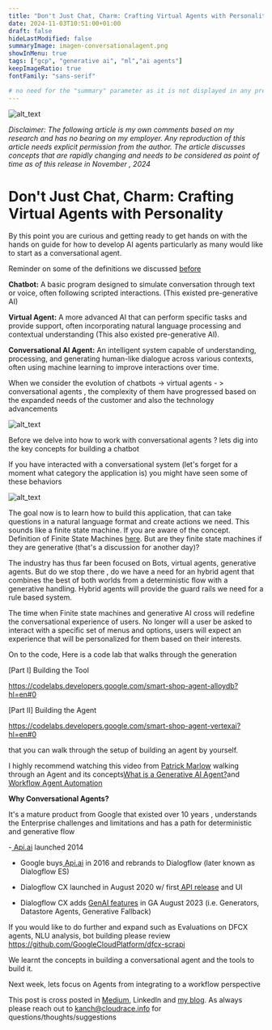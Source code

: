 ```yaml
---
title: "Don't Just Chat, Charm: Crafting Virtual Agents with Personality"
date: 2024-11-03T10:51:00+01:00
draft: false
hideLastModified: false
summaryImage: imagen-conversationalagent.png
showInMenu: true
tags: ["gcp", "generative ai", "ml","ai agents"]
keepImageRatio: true
fontFamily: "sans-serif"

# no need for the "summary" parameter as it is not displayed in any previews
---
```

 
![alt_text](/images/imagen-conversationalagent.png "image_tooltip")

_Disclaimer: The following article is my own comments based on my research and has no bearing on my employer. Any reproduction of this article needs explicit permission from the author. The article discusses concepts that are rapidly changing and needs to be considered as point of time as of this release in November , 2024_


# Don't Just Chat, Charm: Crafting Virtual Agents with Personality

By this point you are curious and getting ready to get hands on with the hands on guide for how to develop AI agents particularly as many would like to start as a conversational agent.

Reminder on some of the definitions we discussed [before](https://cloudrace.info/generative-ai/types_of_agents/)

**Chatbot:** A basic program designed to simulate conversation through text or voice, often following scripted interactions. (This existed pre-generative AI)

**Virtual Agent:** A more advanced AI that can perform specific tasks and provide support, often incorporating natural language processing and contextual understanding (This also existed pre-generative AI).

**Conversational AI Agent:** An intelligent system capable of understanding, processing, and generating human-like dialogue across various contexts, often using machine learning to improve interactions over time.

When we consider the evolution of chatbots -> virtual agents - > conversational agents , the complexity of them have progressed based on the expanded needs of the customer and also the technology advancements

![alt_text](/images/conv2.png "image_tooltip")

Before we delve into how to work with conversational agents ? lets dig into the key concepts for building a chatbot

If you have interacted with a conversational system (let's forget for a moment what category the application is) you might have seen some of these behaviors

![alt_text](/images/conv3.png "image_tooltip")

The goal now is to learn how to build this application, that can take questions in a natural language format and create actions we need. This sounds like a finite state machine. If you are aware of the concept. Definition of Finite State Machines [here](https://en.wikipedia.org/wiki/Finite-state_machine). But are they finite state machines if they are generative (that's a discussion for another day)?  

The industry has thus far been focused on Bots, virtual agents, generative agents. But do we stop there , do we have a need for an hybrid agent that combines the best of both worlds from a deterministic flow with a generative handling. Hybrid agents will provide the guard rails we need for a rule based system.  

The time when Finite state machines and generative AI cross will redefine the conversational experience of users. No longer will a user be asked to interact with a specific set of menus and options, users will expect an experience that will be personalized for them based on their interests.

On to the code, Here is a code lab that walks through the generation

[Part I] Building the Tool

https://codelabs.developers.google.com/smart-shop-agent-alloydb?hl=en#0

[Part II] Building the Agent

https://codelabs.developers.google.com/smart-shop-agent-vertexai?hl=en#0 

that you can walk  through the setup of building an agent by yourself. 

I highly recommend watching this video from [Patrick Marlow](https://www.linkedin.com/in/kmaphoenix/) walking through an Agent and its concepts[What is a Generative AI Agent?](https://www.youtube.com/watch?v=WNsJNIVALwY)and [Workflow Agent Automation](https://www.youtube.com/watch?v=GwQi33fmexU&t=1665s)

**Why Conversational Agents?**

It's a mature product from Google that existed over 10 years , understands the Enterprise challenges and limitations and has a path for deterministic and generative flow

-[ Api.ai](http://Api.ai) launched 2014

- Google buys[ Api.ai](http://Api.ai) in 2016 and rebrands to Dialogflow (later known as Dialogflow ES)

- Dialogflow CX launched in August 2020 w/ first[ API release](https://github.com/googleapis/python-dialogflow-cx/releases/tag/v0.1.0) and UI

- Dialogflow CX adds [GenAI features](https://github.com/googleapis/google-cloud-python/releases?expanded=true&page=2&q=dialogflow-cx) in GA August 2023 (i.e. Generators, Datastore Agents, Generative Fallback)

If you would like to do further and expand such as Evaluations on DFCX agents, NLU analysis, bot building please review https://github.com/GoogleCloudPlatform/dfcx-scrapi

We learnt the concepts in building a conversational agent and the tools to build it.

Next week, lets focus on Agents from integrating to a workflow perspective

This post is cross posted in [Medium](https://medium.com/@kpatlolla/a-typology-of-ai-agents-d5bb016c3821), LinkedIn and [my blog](https://cloudrace.info/generative-ai/types_of_agents/). As always please reach out to [kanch@cloudrace.info](mailto:kanch@cloudrace.info) for questions/thoughts/suggestions
